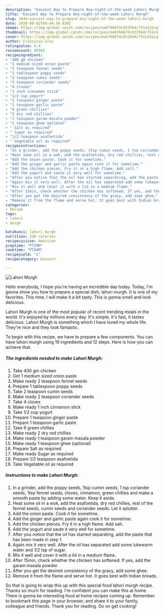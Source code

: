 ```yaml
---
description: "Easiest Way to Prepare Any-night-of-the-week Lahori Murgh"
title: "Easiest Way to Prepare Any-night-of-the-week Lahori Murgh"
slug: 1644-easiest-way-to-prepare-any-night-of-the-week-lahori-murgh
date: 2020-09-02T04:44:34.038Z
image: https://img-global.cpcdn.com/recipes/eeb76867dc02256d/751x532cq70/lahori-murgh-recipe-main-photo.jpg
thumbnail: https://img-global.cpcdn.com/recipes/eeb76867dc02256d/751x532cq70/lahori-murgh-recipe-main-photo.jpg
cover: https://img-global.cpcdn.com/recipes/eeb76867dc02256d/751x532cq70/lahori-murgh-recipe-main-photo.jpg
author: Francisco Cruz
ratingvalue: 4.4
reviewcount: 49565
recipeingredient:
- "400 gm chicken"
- "1 medium sized onion paste"
- "2 teaspoon fennel seeds"
- "1 tablespoon poppy seeds"
- "2 teaspoon cumin seeds"
- "2 teaspoon coriander seeds"
- "4 cloves"
- "1 inch cinnamon stick"
- "1/2 cup yogurt"
- "1 teaspoon ginger paste"
- "1 teaspoon garlic paste"
- "6 green chillies"
- "2 dry red chillies"
- "1 teaspoon garam masala powder"
- "1 teaspoon ghee optional"
- " Salt as required"
- " Sugar as required"
- "1/2 teaspoon asafoetida"
- " Vegetable oil as required"
recipeinstructions:
- "In a grinder, add the poppy seeds, 1tsp cumin seeds, 1 tsp coriander seeds, 1tsp fennel seeds, cloves, cinnamon, green chillies and make a smooth paste by adding some water. Keep it aside."
- "Heat some oil in a wok, add the asafoetida, dry red chillies, rest of the fennel seeds, cumin seeds and coriander seeds. Let it splutter."
- "Add the onion paste. Cook it for sometime."
- "Add the ginger and garlic paste again cook it for sometime."
- "Add the chicken pieces. Fry it in a high flame. Add salt."
- "Add the yogurt and saute it very well for sometime."
- "After you notice that the oil has started separating, add the paste that has been made in step 1."
- "Again mix it very well. After the oil has separated add some lukewarm water and 1/2 tsp of sugar."
- "Mix it well and cover it with a lid in a medium flame."
- "After 15min, check whether the chicken has softened. If yes, add the garam masala powder."
- "After you get the desired consistency of the gravy, add some ghee."
- "Remove it from the flame and serve hot. It goes best with Indian breads."
categories:
- Recipe
tags:
- lahori
- murgh

katakunci: lahori murgh 
nutrition: 230 calories
recipecuisine: American
preptime: "PT29M"
cooktime: "PT44M"
recipeyield: "1"
recipecategory: Dessert

---
```



![Lahori Murgh](https://img-global.cpcdn.com/recipes/eeb76867dc02256d/751x532cq70/lahori-murgh-recipe-main-photo.jpg)

Hello everybody, I hope you're having an incredible day today. Today, I'm gonna show you how to prepare a special dish, lahori murgh. It is one of my favorites. This time, I will make it a bit tasty. This is gonna smell and look delicious.



Lahori Murgh is one of the most popular of recent trending meals in the world. It's enjoyed by millions every day. It's simple, it's fast, it tastes delicious. Lahori Murgh is something which I have loved my whole life. They're nice and they look fantastic.


To begin with this recipe, we have to prepare a few components. You can have lahori murgh using 19 ingredients and 12 steps. Here is how you can achieve that.

<!--inarticleads1-->

##### The ingredients needed to make Lahori Murgh:

1. Take 400 gm chicken
1. Get 1 medium sized onion paste
1. Make ready 2 teaspoon fennel seeds
1. Prepare 1 tablespoon poppy seeds
1. Take 2 teaspoon cumin seeds
1. Make ready 2 teaspoon coriander seeds
1. Take 4 cloves
1. Make ready 1 inch cinnamon stick
1. Take 1/2 cup yogurt
1. Prepare 1 teaspoon ginger paste
1. Prepare 1 teaspoon garlic paste
1. Take 6 green chillies
1. Make ready 2 dry red chillies
1. Make ready 1 teaspoon garam masala powder
1. Make ready 1 teaspoon ghee (optional)
1. Prepare  Salt as required
1. Make ready  Sugar as required
1. Prepare 1/2 teaspoon asafoetida
1. Take  Vegetable oil as required




<!--inarticleads2-->

##### Instructions to make Lahori Murgh:

1. In a grinder, add the poppy seeds, 1tsp cumin seeds, 1 tsp coriander seeds, 1tsp fennel seeds, cloves, cinnamon, green chillies and make a smooth paste by adding some water. Keep it aside.
1. Heat some oil in a wok, add the asafoetida, dry red chillies, rest of the fennel seeds, cumin seeds and coriander seeds. Let it splutter.
1. Add the onion paste. Cook it for sometime.
1. Add the ginger and garlic paste again cook it for sometime.
1. Add the chicken pieces. Fry it in a high flame. Add salt.
1. Add the yogurt and saute it very well for sometime.
1. After you notice that the oil has started separating, add the paste that has been made in step 1.
1. Again mix it very well. After the oil has separated add some lukewarm water and 1/2 tsp of sugar.
1. Mix it well and cover it with a lid in a medium flame.
1. After 15min, check whether the chicken has softened. If yes, add the garam masala powder.
1. After you get the desired consistency of the gravy, add some ghee.
1. Remove it from the flame and serve hot. It goes best with Indian breads.




So that is going to wrap this up with this special food lahori murgh recipe. Thanks so much for reading. I'm confident you can make this at home. There is gonna be interesting food at home recipes coming up. Remember to bookmark this page in your browser, and share it to your family, colleague and friends. Thank you for reading. Go on get cooking!
